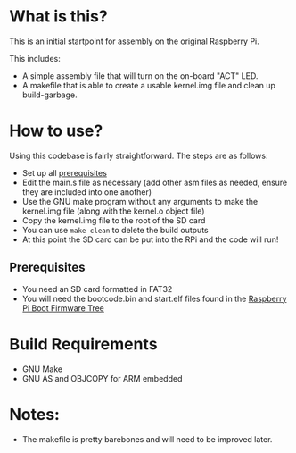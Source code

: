 # What is this?
This is an initial startpoint for assembly on the original Raspberry Pi.

This includes:
- A simple assembly file that will turn on the on-board "ACT" LED.
- A makefile that is able to create a usable kernel.img file and clean up build-garbage.

# How to use?
Using this codebase is fairly straightforward. The steps are as follows:
- Set up all [prerequisites](#prereqisites)
- Edit the main.s file as necessary (add other asm files as needed, ensure they are included into one another)
- Use the GNU make program without any arguments to make the kernel.img file (along with the kernel.o object file)
- Copy the kernel.img file to the root of the SD card
- You can use `make clean` to delete the build outputs
- At this point the SD card can be put into the RPi and the code will run!

## Prerequisites
- You need an SD card formatted in FAT32
- You will need the bootcode.bin and start.elf files found in the [Raspberry Pi Boot Firmware Tree](https://github.com/raspberrypi/firmware/tree/master/boot)

# Build Requirements
- GNU Make
- GNU AS and OBJCOPY for ARM embedded

# Notes:
- The makefile is pretty barebones and will need to be improved later.
